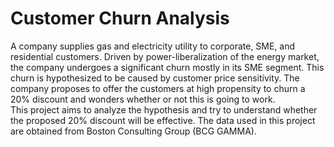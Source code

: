 # Customer Churn Analysis
A company supplies gas and electricity utility to corporate, SME, and residential customers. Driven by power-liberalization of the energy market, the company undergoes a significant churn mostly in its SME segment. This churn is hypothesized to be caused by customer price sensitivity. The company proposes to offer the customers at high propensity to churn a 20% discount and wonders whether or not this is going to work.\
This project aims to analyze the hypothesis and try to understand whether the proposed 20% discount will be effective. The data used in this project are obtained from Boston Consulting Group (BCG GAMMA).
